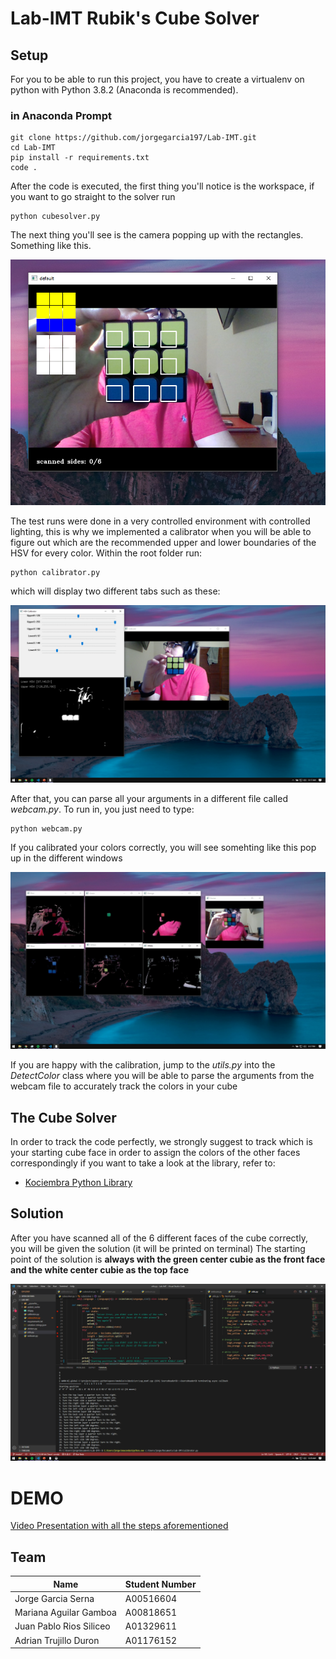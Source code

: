 # Lab-IMT Rubik's Cube Solver

## Setup 
For you to be able to run this project, you have to create a virtualenv on python with Python 3.8.2 (Anaconda is recommended). 

### in Anaconda Prompt
```
git clone https://github.com/jorgegarcia197/Lab-IMT.git
cd Lab-IMT
pip install -r requirements.txt
code . 
```

After the code is executed, the first thing you'll notice is the workspace, if you want to go straight to the solver run 

```
python cubesolver.py
```
The next thing you'll see is the camera popping up with the rectangles. Something like this. 

<img src = "./images/cubesolver.png">

The test runs were done in a very controlled environment with controlled lighting, this is why we implemented a calibrator when you will be able to figure out which are the recommended upper and lower boundaries of the HSV for every color. 
Within the root folder run: 
```
python calibrator.py
```

which will display two different tabs such as these: 

<img src = "./images/calibrator.png"> 

After that, you can parse all your arguments in a different file called *webcam.py*. To run in, you just need to type:
```
python webcam.py
```
If you calibrated your colors correctly, you will see somehting like this pop up in the different windows

<img src = "./images/webcam.jpg">

If you are happy with the calibration, jump to the *utils.py* into the *DetectColor* class where you will be able to parse the arguments from the webcam file to accurately track the colors in your cube 

## The Cube Solver

In order to track the code perfectly, we strongly suggest to track which is your starting cube face in order to assign the colors of the other faces correspondingly
if you want to take a look at the library, refer to: 

* [Kociembra Python Library](https://github.com/muodov/kociemba)

## Solution 

After you have scanned all of the 6 different faces of the cube correctly, you will be given the solution (it will be printed on terminal) 
The starting point of the solution is **always with the green center cubie as the front face and the white center cubie as the top face**

<img src = "./images/solution.png">




# DEMO 
[Video Presentation with all the steps aforementioned](https://drive.google.com/open?id=1RDCXruvJYaT_U2iTOshzxpVw3NKJT1fm)

## Team
| Name | Student Number|
|-----|---------|
|Jorge Garcia Serna | A00516604|
|Mariana Aguilar Gamboa|A00818651|
|Juan Pablo Rios Siliceo| A01329611|
|Adrian Trujillo Duron| A01176152|
